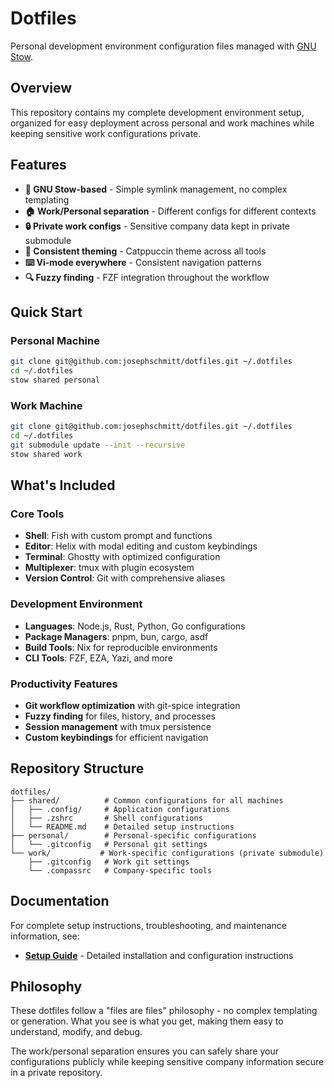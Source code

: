 # Dotfiles

Personal development environment configuration files managed with [GNU Stow](https://www.gnu.org/software/stow/).

## Overview

This repository contains my complete development environment setup, organized for easy deployment across personal and work machines while keeping sensitive work configurations private.

## Features

- **🔧 GNU Stow-based** - Simple symlink management, no complex templating
- **🏠 Work/Personal separation** - Different configs for different contexts
- **🔒 Private work configs** - Sensitive company data kept in private submodule
- **🎨 Consistent theming** - Catppuccin theme across all tools
- **⌨️ Vi-mode everywhere** - Consistent navigation patterns
- **🔍 Fuzzy finding** - FZF integration throughout the workflow

## Quick Start

### Personal Machine
```bash
git clone git@github.com:josephschmitt/dotfiles.git ~/.dotfiles
cd ~/.dotfiles
stow shared personal
```

### Work Machine
```bash
git clone git@github.com:josephschmitt/dotfiles.git ~/.dotfiles
cd ~/.dotfiles
git submodule update --init --recursive
stow shared work
```

## What's Included

### Core Tools
- **Shell**: Fish with custom prompt and functions
- **Editor**: Helix with modal editing and custom keybindings
- **Terminal**: Ghostty with optimized configuration
- **Multiplexer**: tmux with plugin ecosystem
- **Version Control**: Git with comprehensive aliases

### Development Environment
- **Languages**: Node.js, Rust, Python, Go configurations
- **Package Managers**: pnpm, bun, cargo, asdf
- **Build Tools**: Nix for reproducible environments
- **CLI Tools**: FZF, EZA, Yazi, and more

### Productivity Features
- **Git workflow optimization** with git-spice integration
- **Fuzzy finding** for files, history, and processes
- **Session management** with tmux persistence
- **Custom keybindings** for efficient navigation

## Repository Structure

```
dotfiles/
├── shared/          # Common configurations for all machines
│   ├── .config/     # Application configurations
│   ├── .zshrc       # Shell configurations
│   └── README.md    # Detailed setup instructions
├── personal/        # Personal-specific configurations
│   └── .gitconfig   # Personal git settings
└── work/           # Work-specific configurations (private submodule)
    ├── .gitconfig   # Work git settings
    └── .compassrc   # Company-specific tools
```

## Documentation

For complete setup instructions, troubleshooting, and maintenance information, see:
- **[Setup Guide](shared/README.md)** - Detailed installation and configuration instructions

## Philosophy

These dotfiles follow a "files are files" philosophy - no complex templating or generation. What you see is what you get, making them easy to understand, modify, and debug.

The work/personal separation ensures you can safely share your configurations publicly while keeping sensitive company information secure in a private repository.
